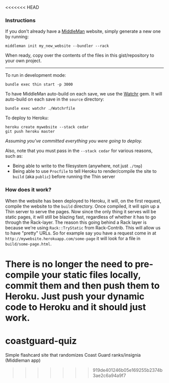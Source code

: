 <<<<<<< HEAD
### Instructions

If you don't already have a [MiddleMan](http://middlemanapp.com/) website, simply generate a new one by running:

    middleman init my_new_website --bundler --rack

When ready, copy over the contents of the files in this gist/repository to your own project.

---

To run in development mode:

    bundle exec thin start -p 3000

To have MiddleMan auto-build on each save, we use the [Watchr](https://github.com/mynyml/watchr) gem. It will auto-build on each save in the `source` directory:

    bundle exec watchr ./Watchrfile

To deploy to Heroku:

    heroku create mywebsite --stack cedar
    git push heroku master

*Assuming you've committed everything you were going to deploy.*

Also, note that you must pass in the `--stack cedar` for various reasons, such as:

- Being able to write to the filesystem (anywhere, not just `./tmp`)
- Being able to use `Procfile` to tell Heroku to render/compile the site to `build` (aka `public`) before running the Thin server


### How does it work?

When the website has been deployed to Heroku, it will, on the first request, compile the website to the `build` directory. Once compiled, it will spin up a Thin server to serve the pages. Now since the only thing it serves will be static pages, it will still be blazing fast, regardless of whether it has to go through the Rack-layer. The reason this going behind a Rack layer is because we're using `Rack::TryStatic` from Rack-Contrib. This will allow us to have "pretty" URLs. So for example say you have a request come in at `http://mywebsite.herokuapp.com/some-page` it will look for a file in `build/some-page.html`.

There is no longer the need to pre-compile your static files locally, commit them and then push them to Heroku. Just push your dynamic code to Heroku and it should just work.
=======
coastguard-quiz
===============

Simple flashcard site that randomizes Coast Guard ranks/insignia (Middleman app)
>>>>>>> 919de401246b05e169255b2374b3ae2c6a94a9f7
